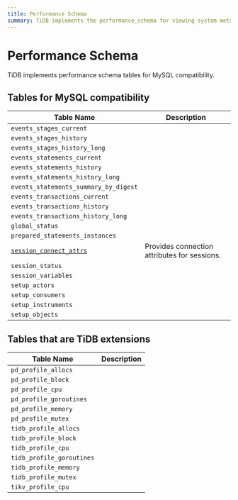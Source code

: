 ```yaml
---
title: Performance Schema
summary: TiDB implements the performance_schema for viewing system metadata.
---
```


# Performance Schema

TiDB implements performance schema tables for MySQL compatibility.

## Tables for MySQL compatibility

| Table Name                                                                                       | Description                                               |
|--------------------------------------------------------------------------------------------------|-----------------------------------------------------------|
| `events_stages_current`                                                                          |                                                           |
| `events_stages_history`                                                                          |                                                           |
| `events_stages_history_long`                                                                     |                                                           |
| `events_statements_current`                                                                      |                                                           |
| `events_statements_history`                                                                      |                                                           |
| `events_statements_history_long`                                                                 |                                                           |
| `events_statements_summary_by_digest`                                                            |                                                           |
| `events_transactions_current`                                                                    |                                                           |
| `events_transactions_history`                                                                    |                                                           |
| `events_transactions_history_long`                                                               |                                                           |
| `global_status`                                                                                  |                                                           |
| `prepared_statements_instances`                                                                  |                                                           |
| [`session_connect_attrs`](/performance-schema/performance-schema-session-connect-attrs.md)       | Provides connection attributes for sessions.              |
| `session_status`                                                                                 |                                                           |
| `session_variables`                                                                              |                                                           |
| `setup_actors`                                                                                   |                                                           |
| `setup_consumers`                                                                                |                                                           |
| `setup_instruments`                                                                              |                                                           |
| `setup_objects`                                                                                  |                                                           |

## Tables that are TiDB extensions

| Table Name                                                                                       | Description                                               |
|--------------------------------------------------------------------------------------------------|-----------------------------------------------------------|
| `pd_profile_allocs`                                                                              |                                                           |
| `pd_profile_block`                                                                               |                                                           |
| `pd_profile_cpu`                                                                                 |                                                           |
| `pd_profile_goroutines`                                                                          |                                                           |
| `pd_profile_memory`                                                                              |                                                           |
| `pd_profile_mutex`                                                                               |                                                           |
| `tidb_profile_allocs`                                                                            |                                                           |
| `tidb_profile_block`                                                                             |                                                           |
| `tidb_profile_cpu`                                                                               |                                                           |
| `tidb_profile_goroutines`                                                                        |                                                           |
| `tidb_profile_memory`                                                                            |                                                           |
| `tidb_profile_mutex`                                                                             |                                                           |
| `tikv_profile_cpu`                                                                               |                                                           |
